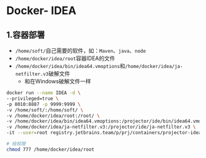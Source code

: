 # Docker- IDEA

## 1.容器部署

- `/home/soft/`自己需要的软件，如：`Maven`、`java`、`node`
- `/home/docker/idea/root`容器IDEA的文件
- `/home/docker/idea/bin/idea64.vmoptions`和`/home/docker/idea/ja-netfilter.v3`破解文件
  - 和在Windows破解文件一样

```sh
docker run --name IDEA -d \
--privileged=true \
-p 8010:8887 -p 9999:9999 \
-v /home/soft/:/home/soft/ \
-v /home/docker/idea/root:/root/ \
-v /home/docker/idea/bin/idea64.vmoptions:/projector/ide/bin/idea64.vmoptions \
-v /home/docker/idea/ja-netfilter.v3:/projector/ide/ja-netfilter.v3 \
-it --user=root registry.jetbrains.team/p/prj/containers/projector-idea-u

# 给权限
chmod 777 /home/docker/idea/root
```
